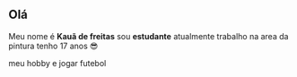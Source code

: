 ## Olá
Meu nome é **Kauã de freitas** sou **estudante** atualmente trabalho na area da pintura tenho 17 anos :sunglasses:

 meu hobby e jogar futebol
